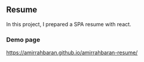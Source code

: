 ## Resume

In this project, I prepared a SPA resume with react.

### Demo page
https://amirrahbaran.github.io/amirrahbaran-resume/
